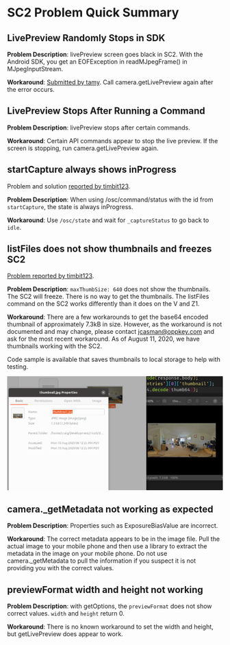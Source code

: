 # SC2 Problem Quick Summary

## LivePreview Randomly Stops in SDK

__Problem Description__: livePreview screen goes black in SC2.
With the Android SDK,
you get an
EOFException in readMJpegFrame() in MJpegInputStream.

__Workaround__: [Submitted by tamy](https://community.theta360.guide/t/question-about-getlivepreview-by-thetasc2-on-android/5117/15?u=craig).
Call camera.getLivePreview again after the error occurs.

## LivePreview Stops After Running a Command

__Problem Description__: livePreview stops after certain commands.

__Workaround__: Certain API commands appear to stop the live preview.  If the screen is 
stopping, run camera.getLivePreview again.

## startCapture always shows inProgress

Problem and solution [reported by timbit123](https://community.theta360.guide/t/solved-check-for-sc2-auto-bracket-completion/5651/2?u=craig).

__Problem Description__: When using /osc/command/status with the id from
`startCapture`, the state is always inProgress.

__Workaround__: Use `/osc/state` and wait for `_captureStatus` to go back to `idle`.

## listFiles does not show thumbnails and freezes SC2

[Problem reported by timbit123](https://community.theta360.guide/t/sc2-listfiles-command-with-thumbnails-not-working/5748?u=craig).

__Problem Description__: `maxThumbSize: 640` does not show the thumbnails.
The SC2 will freeze. There is no way to get the thumbnails. The
listFiles command on the SC2 works differently than it does on the V and Z1.

__Workaround__: There are a few workarounds to get the base64 encoded 
thumbnail of approximately 7.3kB in size.  However, as the workaround is not 
documented and may change, please contact jcasman@oppkey.com and ask for
the most recent workaround.  As of August 11, 2020, we have thumbnails 
working with the SC2.

Code sample is available that saves thumbnails to local storage to help with
testing.

![thumbnail screenshot](images/thumbnail/thumbnail-screenshot.png)

## camera._getMetadata not working as expected

__Problem Description__: Properties such as ExposureBiasValue
are incorrect.  

__Workaround__: The correct metadata appears to be in the image file.
Pull the actual image to your mobile phone and then use a library
to extract the metadata in the image on your mobile phone.  Do not
use camera._getMetadata to pull the information if you suspect 
it is not providing you with the correct values.

## previewFormat width and height not working

__Problem Description__: with getOptions, the `previewFormat` does 
not show correct values.  `width` and `height` return 0.

__Workaround__: There is no known workaround to set the width and 
height, but getLivePreview does appear to work.